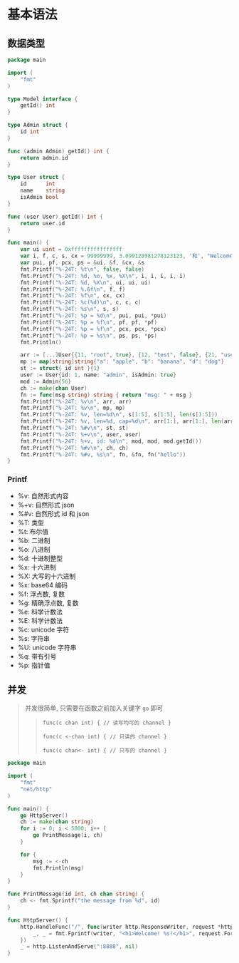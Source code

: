 # 基本语法

## 数据类型

```go
package main

import (
    "fmt"
)

type Model interface {
    getId() int
}

type Admin struct {
    id int
}

func (admin Admin) getId() int {
    return admin.id
}

type User struct {
    id      int
    name    string
    isAdmin bool
}

func (user User) getId() int {
    return user.id
}

func main() {
    var ui uint = 0xffffffffffffffff
    var i, f, c, s, cx = 99999999, 3.099128981278123123, '和', "Welcome", 12 + 3i
    var pui, pf, pcx, ps = &ui, &f, &cx, &s
    fmt.Printf("%-24T: %t\n", false, false)
    fmt.Printf("%-24T: %d, %o, %x, %X\n", i, i, i, i, i)
    fmt.Printf("%-24T: %d, %X\n", ui, ui, ui)
    fmt.Printf("%-24T: %.6f\n", f, f)
    fmt.Printf("%-24T: %f\n", cx, cx)
    fmt.Printf("%-24T: %c(%d)\n", c, c, c)
    fmt.Printf("%-24T: %s\n", s, s)
    fmt.Printf("%-24T: %p = %d\n", pui, pui, *pui)
    fmt.Printf("%-24T: %p = %f\n", pf, pf, *pf)
    fmt.Printf("%-24T: %p = %f\n", pcx, pcx, *pcx)
    fmt.Printf("%-24T: %p = %s\n", ps, ps, *ps)
    fmt.Println()

    arr := [...]User{{11, "root", true}, {12, "test", false}, {21, "user", false}}
    mp := map[string]string{"a": "apple", "b": "banana", "d": "dog"}
    st := struct{ id int }{1}
    user := User{id: 1, name: "admin", isAdmin: true}
    mod := Admin{56}
    ch := make(chan User)
    fn := func(msg string) string { return "msg: " + msg }
    fmt.Printf("%-24T: %v\n", arr, arr)
    fmt.Printf("%-24T: %v\n", mp, mp)
    fmt.Printf("%-24T: %v, len=%d\n", s[1:5], s[1:5], len(s[1:5]))
    fmt.Printf("%-24T: %v, len=%d, cap=%d\n", arr[1:], arr[1:], len(arr[1:]), cap(arr[1:]))
    fmt.Printf("%-24T: %#v\n", st, st)
    fmt.Printf("%-24T: %+v\n", user, user)
    fmt.Printf("%-24T: %+v, id: %d\n", mod, mod, mod.getId())
    fmt.Printf("%-24T: %#v\n", ch, ch)
    fmt.Printf("%-24T: %#v, %s\n", fn, &fn, fn("hello"))
}
```

### Printf

- %v: 自然形式内容
- %+v: 自然形式 json
- %#v: 自然形式 id 和 json
- %T: 类型
- %t: 布尔值
- %b: 二进制
- %o: 八进制
- %d: 十进制整型
- %x: 十六进制
- %X: 大写的十六进制
- %x: base64 编码
- %f: 浮点数, 复数
- %g: 精确浮点数, 复数
- %e: 科学计数法
- %E: 科学计数法
- %c: unicode 字符
- %s: 字符串
- %U: unicode 字符串
- %q: 带有引号
- %p: 指针值

## 并发

> 并发很简单, 只需要在函数之前加入关键字 `go` 即可
>
>> `func(c chan int) { // 读写均可的 channel }`
>>
>> `func(c <-chan int) { // 只读的 channel }`
>>
>> `func(c chan<- int) { // 只写的 channel }`

```go
package main

import (
    "fmt"
    "net/http"
)

func main() {
    go HttpServer()
    ch := make(chan string)
    for i := 0; i < 5000; i++ {
        go PrintMessage(i, ch)
    }

    for {
        msg := <-ch
        fmt.Println(msg)
    }
}

func PrintMessage(id int, ch chan string) {
    ch <- fmt.Sprintf("the message from %d", id)
}

func HttpServer() {
    http.HandleFunc("/", func(writer http.ResponseWriter, request *http.Request) {
        _, _ = fmt.Fprintf(writer, "<h1>Welcome! %s!</h1>", request.FormValue("name"))
    })
    _ = http.ListenAndServe(":8888", nil)
}
```

